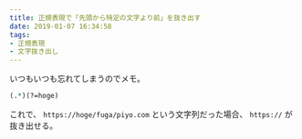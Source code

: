 ```yaml
---
title: 正規表現で「先頭から特定の文字より前」を抜き出す
date: 2019-01-07 16:34:58
tags: 
- 正規表現
- 文字抜き出し
---
```


いつもいつも忘れてしまうのでメモ。

```perl
(.*)(?=hoge)
```

これで、 `https://hoge/fuga/piyo.com` という文字列だった場合、
`https://` が抜き出せる。